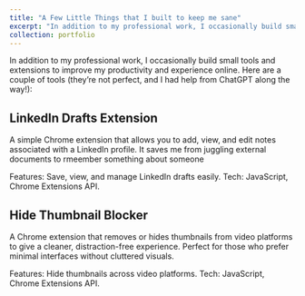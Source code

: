 ```yaml
---
title: "A Few Little Things that I built to keep me sane"
excerpt: "In addition to my professional work, I occasionally build small tools and extensions to improve my productivity and experience online. <br/>"
collection: portfolio
---
```


In addition to my professional work, I occasionally build small tools and extensions to improve my productivity and experience online. Here are a couple of tools (they’re not perfect, and I had help from ChatGPT along the way!):

## LinkedIn Drafts Extension
A simple Chrome extension that allows you to add, view, and edit notes associated with a LinkedIn profile. It saves me from juggling external documents to rmeember something about someone

Features: Save, view, and manage LinkedIn drafts easily.
Tech: JavaScript, Chrome Extensions API.

## Hide Thumbnail Blocker
A Chrome extension that removes or hides thumbnails from video platforms to give a cleaner, distraction-free experience. Perfect for those who prefer minimal interfaces without cluttered visuals.

Features: Hide thumbnails across video platforms.
Tech: JavaScript, Chrome Extensions API.


